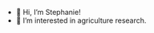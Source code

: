 - 👋 Hi, I’m Stephanie!
- 👀 I’m interested in agriculture research.  

<!---
sjc6663/sjc6663 is a ✨ special ✨ repository because its `README.md` (this file) appears on your GitHub profile.
You can click the Preview link to take a look at your changes.
--->
